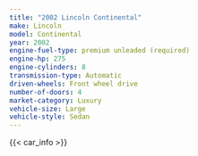 ```yaml
---
title: "2002 Lincoln Continental"
make: Lincoln
model: Continental
year: 2002
engine-fuel-type: premium unleaded (required)
engine-hp: 275
engine-cylinders: 8
transmission-type: Automatic
driven-wheels: Front wheel drive
number-of-doors: 4
market-category: Luxury
vehicle-size: Large
vehicle-style: Sedan
---
```


{{< car_info >}}
